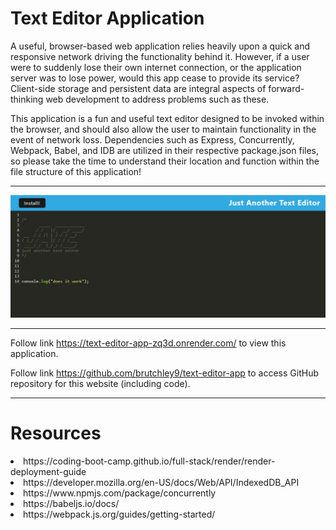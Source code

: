 # Text Editor Application

A useful, browser-based web application relies heavily upon a quick and responsive network driving the functionality behind it. However, if a user were to suddenly lose their own internet connection, or the application server was to lose power, would this app cease to provide its service? Client-side storage and persistent data are integral aspects of forward-thinking web development to address problems such as these.

This application is a fun and useful text editor designed to be invoked within the browser, and should also allow the user to maintain functionality in the event of network loss. Dependencies such as Express, Concurrently, Webpack, Babel, and IDB are utilized in their respective package.json files, so please take the time to understand their location and function within the file structure of this application!

---

<img src="./images/JATEscreenshot.png">

---

Follow link https://text-editor-app-zq3d.onrender.com/ to view this application.

Follow link https://github.com/brutchley9/text-editor-app to access GitHub repository for this website (including code).

---

# Resources

<li>https://coding-boot-camp.github.io/full-stack/render/render-deployment-guide</li>

<li>https://developer.mozilla.org/en-US/docs/Web/API/IndexedDB_API</li>

<li>https://www.npmjs.com/package/concurrently</li>

<li>https://babeljs.io/docs/</li>

<li>https://webpack.js.org/guides/getting-started/</li>